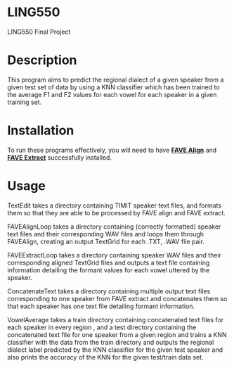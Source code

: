 # LING550
LING550 Final Project

# Description
This program aims to predict the regional dialect of a given speaker from a given test set of data by using a KNN classifier which has been trained to the average F1 and F2 values for each vowel for each speaker in a given training set.  

# Installation
To run these programs effectively, you will need to have **[FAVE Align](https://github.com/JoFrhwld/FAVE/tree/master/FAVE-align)** and **[FAVE Extract](https://github.com/JoFrhwld/FAVE/tree/master/FAVE-extract)** successfully installed. 

# Usage
TextEdit takes a directory containing TIMIT speaker text files, and formats them so that they are able to be processed by FAVE align and FAVE extract.

FAVEAlignLoop takes a directory containing (correctly formatted) speaker text files and their corresponding WAV files and loops them through FAVEAlign, creating an output TextGrid for each .TXT, .WAV file pair. 

FAVEExtractLoop takes a directory containing speaker WAV files and their corresponding aligned TextGrid files and outputs a text file containing information detailing the formant values for each vowel uttered by the speaker. 

ConcatenateText takes a directory containing multiple output text files corresponding to one speaker from FAVE extract and concatenates them so that each speaker has one text file detailing formant information.

VowelAverage takes a train directory containing concatenated text files for each speaker in every region  , and a test directory containing the concatenated text file for one speaker from a given region and trains a KNN classifier with the data from the train directory and outputs the regional dialect label predicted by the KNN classifier for the given test speaker and also prints the accuracy of the KNN for the given test/train data set.  
